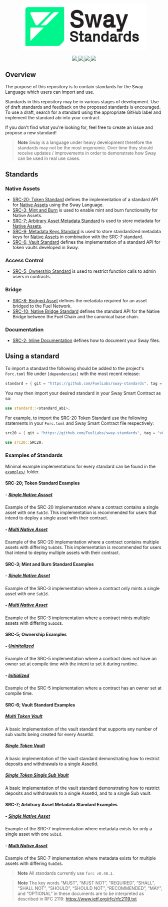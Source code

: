<p align="center">
    <picture>
        <source media="(prefers-color-scheme: dark)" srcset=".docs/sway-standards-logo-dark-theme.png">
        <img alt="Sway Standards logo" width="400px" src=".docs/sway-standards-logo-light-theme.png">
    </picture>
</p>

<p align="center">
    <a href="https://github.com/FuelLabs/sway-standards/actions/workflows/ci.yml" alt="CI">
        <img src="https://github.com/FuelLabs/sway-standards/actions/workflows/ci.yml/badge.svg" />
    </a>
    <a href="https://crates.io/crates/forc/0.48.1" alt="forc">
        <img src="https://img.shields.io/badge/forc-v0.48.1-orange" />
    </a>
    <a href="./LICENSE" alt="forc">
        <img src="https://img.shields.io/github/license/FuelLabs/sway-standards" />
    </a>
    <a href="https://discord.gg/xfpK4Pe">
        <img src="https://img.shields.io/discord/732892373507375164?color=6A7EC2&logo=discord&logoColor=ffffff&labelColor=6A7EC2&label=Discord" />
    </a>
</p>

## Overview

The purpose of this repository is to contain standards for the Sway Language which users can import and use. 

Standards in this repository may be in various stages of development. Use of draft standards and feedback on the proposed standards is encouraged. To use a draft, search for a standard using the appropriate GitHub label and implement the standard abi into your contract. 

If you don't find what you're looking for, feel free to create an issue and propose a new standard!

> **Note**
> Sway is a language under heavy development therefore the standards may not be the most ergonomic. Over time they should receive updates / improvements in order to demonstrate how Sway can be used in real use cases.

## Standards

### Native Assets

- [SRC-20; Token Standard](./standards/src20-token/) defines the implementation of a standard API for [Native Assets](https://docs.fuel.network/docs/sway/blockchain-development/native_assets) using the Sway Language.
- [SRC-3; Mint and Burn](./standards/src3-mint-burn/) is used to enable mint and burn functionality for Native Assets.
- [SRC-7; Arbitrary Asset Metadata Standard](./standards/src7-metadata/) is used to store metadata for [Native Assets](https://docs.fuel.network/docs/sway/blockchain-development/native_assets).
- [SRC-9; Metadata Keys Standard](./standards/src9-metadata-keys/) is used to store standardized metadata keys for [Native Assets](https://docs.fuel.network/docs/sway/blockchain-development/native_assets) in combination with the SRC-7 standard.
- [SRC-6; Vault Standard](./standards/src6-vault/) defines the implementation of a standard API for token vaults developed in Sway.

### Access Control

- [SRC-5; Ownership Standard](./standards/src5-ownership/) is used to restrict function calls to admin users in contracts.

### Bridge

- [SRC-8; Bridged Asset](./standards/src8-bridged-asset/) defines the metadata required for an asset bridged to the Fuel Network.
- [SRC-10; Native Bridge Standard](./standards/src10-native-bridge/) defines the standard API for the Native Bridge between the Fuel Chain and the canonical base chain.

### Documentation

- [SRC-2; Inline Documentation](./standards/src2-inline-docs/) defines how to document your Sway files.

## Using a standard

To import a standard the following should be added to the project's `Forc.toml` file under `[dependencies]` with the most recent release:

```rust
standard = { git = "https://github.com/FuelLabs/sway-standards", tag = "v0.1.0" }
```

You may then import your desired standard in your Sway Smart Contract as so:

```rust
use standard::<standard_abi>;
```

For example, to import the SRC-20 Token Standard use the following statements in your `Forc.toml` and Sway Smart Contract file respectively:

```rust
src20 = { git = "https://github.com/FuelLabs/sway-standards", tag = "v0.3.0" }
```

```rust
use src20::SRC20;
```

### Examples of Standards

Minimal example implementations for every standard can be found in the [`examples/`](./examples/) folder.

#### SRC-20; Token Standard Examples

##### - [Single Native Assset](./examples/src20-token/single_asset/src/single_asset.sw)

Example of the SRC-20 implementation where a contract contains a single asset with one `SubId`. This implementation is recommended for users that intend to deploy a single asset with their contract.

##### - [Multi Native Asset](./examples/src20-token/multi_asset/src/multi_asset.sw)

Example of the SRC-20 implementation where a contract contains multiple assets with differing `SubId`s. This implementation is recommended for users that intend to deploy multiple assets with their contract.

#### SRC-3; Mint and Burn Standard Examples

##### - [Single Native Asset](./examples/src3-mint-burn/single_asset/src/single_asset.sw)

Example of the SRC-3 implementation where a contract only mints a single asset with one `SubId`.

##### - [Multi Native Asset](./examples/src3-mint-burn/multi_asset/src/multi_asset.sw)

Example of the SRC-3 implementation where a contract mints multiple assets with differing `SubId`s.

#### SRC-5; Ownership Examples

##### - [Uninitalized](./examples/src5-ownership/uninitialized_example/src/uninitialized_example.sw)

Example of the SRC-5 implementation where a contract does not have an owner set at compile time with the intent to set it during runtime.

##### - [Initialized](./examples/src5-ownership/initialized_example/src/initialized_example.sw)

Example of the SRC-5 implementation where a contract has an owner set at compile time.

#### SRC-6; Vault Standard Examples

##### [Multi Token Vault](./examples/src6-vault/multi_token_vault/)

A basic implementation of the vault standard that supports any number of sub vaults being created for every AssetId.

##### [Single Token Vault](./examples/src6-vault/single_token_vault/)

A basic implementation of the vault standard demonstrating how to restrict deposits and withdrawals to a single AssetId.

##### [Single Token Single Sub Vault](./examples/src6-vault/single_token_single_sub_vault/)

A basic implementation of the vault standard demonstrating how to restrict deposits and withdrawals to a single AssetId, and to a single Sub vault.

#### SRC-7; Arbitrary Asset Metadata Standard Examples

##### - [Single Native Asset](./examples/src7-metadata/single_asset/src/single_asset.sw)

Example of the SRC-7 implementation where metadata exists for only a single asset with one `SubId`.

##### - [Mutli Native Asset](./examples/src7-metadata/multi_asset/src/multi_asset.sw)

Example of the SRC-7 implementation where metadata exists for multiple assets with differing `SubId`s.

> **Note**
> All standards currently use `forc v0.48.1`.

<!-- TODO:
## Contributing

Check out the [book](https://fuellabs.github.io/sway-libs/book/index.html) for more info! 
-->

> **Note**
> The key words “MUST”, “MUST NOT”, “REQUIRED”, “SHALL”, “SHALL NOT”, “SHOULD”, “SHOULD NOT”, “RECOMMENDED”, “MAY”, and “OPTIONAL” in these documents are to be interpreted as described in RFC 2119: https://www.ietf.org/rfc/rfc2119.txt
